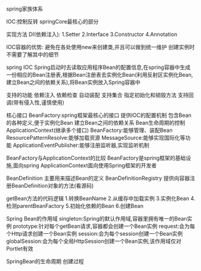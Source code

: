 spring家族体系

IOC:控制反转
springCore最核心的部分

实现方法
DI(依赖注入):
1.Setter
2.Interface
3.Constructor
4.Annotation

IOC容器的优势:
避免在各处使用new来创建类,并且可以做到统一维护
创建实例时不需要了解其中的细节

spring IOC
Spring启动时去读取应用程序Bean的配置信息,在spring容器中生成一份相应的Bean注册表,根据Bean注册表去实例化Bean(利用反射区实例化Bean,建立Bean之间的依赖关系),将Bean实例放入Spring容器中

支持的功能
依赖注入
依赖检查
自动装配
支持集合
指定初始化和销毁方法
支持回调(带有侵入性,谨慎使用)

核心接口
BeanFactory:spring框架最核心的接口
  提供IOC的配置机制
  包含Bean的各种定义,便于实例化Bean
  建立Bean之间的依赖关系
  Bean生命周期的控制
ApplicationContext(继承多个接口)
  BeanFactory:能够管理、装配Bean
  ResourcePatternResolve:能够加载资源
  MessageSource:能够实现国际化等功能
  ApplicationEventPublisher:能够注册监听器,实现监听机制
  
  

BeanFactory与ApplicationContext的比较
  BeanFactory是spring框架的基础设施,面向spring
  ApplicationContext面向使用Spring框架的开发者
  

BeanDefinition
  主要用来描述Bean的定义
BeanDefinitionRegistry
  提供向容器注册BeanDefinition对象的方法(看源码)
  
getBean方法的代码逻辑
  1.转换BeanName
  2.从缓存中加载实例
  3.实例化Bean
  4.检测parentBeanFactory
  5.初始化依赖的Bean
  6.创建Bean

Spring Bean的作用域
singleton:Spring的默认作用域,容器里拥有唯一的Bean实例
prototype:针对每个getBean请求,容器都会创建一个Bean实例
request:会为每个Http请求创建一个Bean实例
session:会为每个session创建一个Bean实例
globalSession:会为每个全局HttpSession创建一个Bean实例,该作用域仅对Portlet有效

SpringBean的生命周期
创建过程





